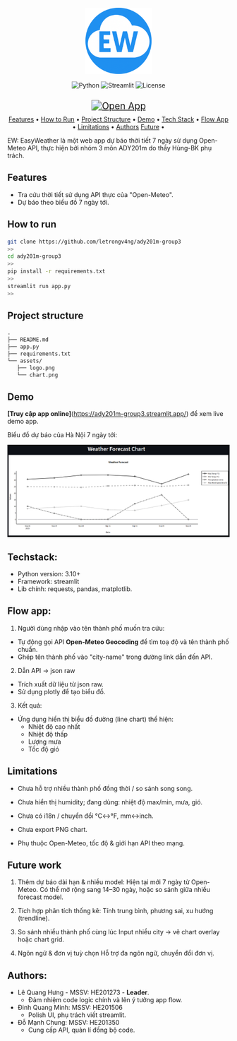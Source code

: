<p align="center">
  <img src="assets/logo.png" alt="EasyWeather" width="150"/>
</p>

<p align="center">
  <img src="https://img.shields.io/badge/python-3.10%2B-blue" alt="Python">
  <img src="https://img.shields.io/badge/Framework-Streamlit-orange" alt="Streamlit">
  <img src="https://img.shields.io/badge/license-MIT-green" alt="License">
</p>

<p align="center">
  <a href="https://ady201m-group3.streamlit.app/">
    <img src="https://img.shields.io/badge/Open%20App-EasyWeather-brightgreen?style=for-the-badge&logo=streamlit" 
         alt="Open App"
         style="transform: scale(1.5); margin-top: 15px;">
  </a>
</p>

<p align="center">
  <a href="#feature">Features</a> •
  <a href="#how-to-run">How&nbsp;to&nbsp;Run</a> •
  <a href="#-project-structure">Project&nbsp;Structure</a> •
  <a href="#demo">Demo</a> •
  <a href="#techstack">Tech&nbsp;Stack</a> •
  <a href="#flow-app">Flow&nbsp;App</a> •
  <a href="#limitations">Limitations</a> •
  <a href="#authors">Authors</a>
  <a href="future-work">Future</a> •
</p>

EW: EasyWeather là một web app dự báo thời tiết 7 ngày sử dụng Open-Meteo API, thực hiện bởi nhóm 3 môn ADY201m do thầy Hùng-BK phụ trách.

## Features
- Tra cứu thời tiết sử dụng API thực của "Open-Meteo".
- Dự báo theo biểu đồ 7 ngày tới.
## How to run
```bash
git clone https://github.com/letrongv4ng/ady201m-group3
>>
cd ady201m-group3
>>
pip install -r requirements.txt
>>
streamlit run app.py
>>
```

 ## Project structure 
 ``` 
.
├── README.md
├── app.py
├── requirements.txt
└── assets/
    ├── logo.png
    └── chart.png

```

## Demo
**[Truy cập app online]**(https://ady201m-group3.streamlit.app/) để xem live demo app.

Biểu đồ dự báo của Hà Nội 7 ngày tới:
<p align="center">
  <img src="assets/chart.png" alt="Weather Chart Demo" width="750"/>
</p>

## Techstack:
- Python version: 3.10+
- Framework: streamlit
- Lib chính: requests, pandas, matplotlib.

## Flow app:

1. Người dùng nhập vào tên thành phố muốn tra cứu:
- Tự động gọi API **Open-Meteo Geocoding** để tìm toạ độ và tên thành phố chuẩn.
- Ghép tên thành phố vào "city-name" trong đường link dẫn đến API.
2. Dẫn API -> json raw
- Trích xuất dữ liệu từ json raw.
- Sử dụng plotly để tạo biểu đồ.
3. Kết quả:
- Ứng dụng hiển thị biểu đồ đường (line chart) thể hiện:
    - Nhiệt độ cao nhất
    - Nhiệt độ thấp 
    - Lượng mưa
    - Tốc độ gió

## Limitations
- Chưa hỗ trợ nhiều thành phố đồng thời / so sánh song song.

- Chưa hiển thị humidity; đang dùng: nhiệt độ max/min, mưa, gió.

- Chưa có i18n / chuyển đổi °C↔°F, mm↔inch.

- Chưa export PNG chart.

- Phụ thuộc Open-Meteo, tốc độ & giới hạn API theo mạng.

## Future work
1. Thêm dự báo dài hạn & nhiều model:
Hiện tại mới 7 ngày từ Open-Meteo. Có thể mở rộng sang 14–30 ngày, hoặc so sánh giữa nhiều forecast model.

2. Tích hợp phân tích thống kê:
Tính trung bình, phương sai, xu hướng (trendline).

3. So sánh nhiều thành phố cùng lúc
Input nhiều city -> vẽ chart overlay hoặc chart grid.

4. Ngôn ngữ & đơn vị tuỳ chọn
Hỗ trợ đa ngôn ngữ, chuyển đổi đơn vị.

## Authors:
- Lê Quang Hưng - MSSV: HE201273 - **Leader**.
    - Đảm nhiệm code logic chính và lên ý tưởng app flow.
- Đinh Quang Minh: MSSV: HE201506
    - Polish UI, phụ trách viết streamlit.
- Đỗ Mạnh Chung: MSSV: HE201350
    - Cung cấp API, quản lí đồng bộ code.
